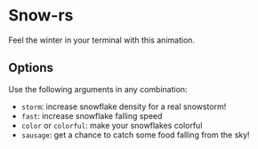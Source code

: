 # Snow-rs
Feel the winter in your terminal with this animation.
## Options

Use the following arguments in any combination:

 - `storm`: increase snowflake density for a real snowstorm!
 - `fast`: increase snowflake falling speed
 - `color` or `colorful`: make your snowflakes colorful
 - `sausage`: get a chance to catch some food falling from the sky! 